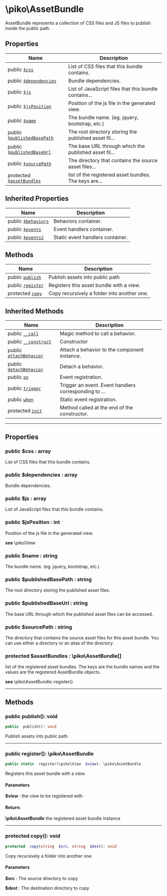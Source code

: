

# \piko\AssetBundle

AssetBundle represents a collection of CSS files and JS files to publish inside the public path.








## Properties

| Name | Description |
|------|-------------|
| public [`$css`](#property_css) | List of CSS files that this bundle contains.  |
| public [`$dependencies`](#property_dependencies) | Bundle dependencies.  |
| public [`$js`](#property_js) | List of JavaScript files that this bundle contains... |
| public [`$jsPosition`](#property_jsPosition) | Position of the js file in the generated view.  |
| public [`$name`](#property_name) | The bundle name. (eg. jquery, bootstrap, etc.)  |
| public [`$publishedBasePath`](#property_publishedBasePath) | The root directory storing the published asset fil... |
| public [`$publishedBaseUrl`](#property_publishedBaseUrl) | The base URL through which the published asset fil... |
| public [`$sourcePath`](#property_sourcePath) | The directory that contains the source asset files... |
| protected [`$assetBundles`](#property_assetBundles) | list of the registered asset bundles. The keys are... |

## Inherited Properties

| Name | Description |
|------|-------------|
| public [`$behaviors`](Component.md#property_behaviors) | Behaviors container.  |
| public [`$events`](Component.md#property_events) | Event handlers container.  |
| public [`$events2`](Component.md#property_events2) | Static event handlers container.  |

## Methods

| Name | Description |
|------|-------------|
| public [`publish`](#method_publish) | Publish assets into public path  |
| public [`register`](#method_register) | Registers this asset bundle with a view.  |
| protected [`copy`](#method_copy) | Copy recursively a folder into another one.  |

## Inherited Methods

| Name | Description |
|------|-------------|
| public [`__call`](Component.md#method___call) | Magic method to call a behavior.  |
| public [`__construct`](Component.md#method___construct) | Constructor  |
| public [`attachBehavior`](Component.md#method_attachBehavior) | Attach a behavior to the component instance.  |
| public [`detachBehavior`](Component.md#method_detachBehavior) | Detach a behavior.  |
| public [`on`](Component.md#method_on) | Event registration.  |
| public [`trigger`](Component.md#method_trigger) | Trigger an event. Event handlers corresponding to ... |
| public [`when`](Component.md#method_when) | Static event registration.  |
| protected [`init`](Component.md#method_init) | Method called at the end of the constructor.  |

-----


## Properties


<a name="property_css"></a>
### public $css : array
List of CSS files that this bundle contains.






<a name="property_dependencies"></a>
### public $dependencies : array
Bundle dependencies.






<a name="property_js"></a>
### public $js : array
List of JavaScript files that this bundle contains.






<a name="property_jsPosition"></a>
### public $jsPosition : int
Position of the js file in the generated view.




**see**  \piko\View



<a name="property_name"></a>
### public $name : string
The bundle name. (eg. jquery, bootstrap, etc.)






<a name="property_publishedBasePath"></a>
### public $publishedBasePath : string
The root directory storing the published asset files.






<a name="property_publishedBaseUrl"></a>
### public $publishedBaseUrl : string
The base URL through which the published asset files can be accessed.






<a name="property_sourcePath"></a>
### public $sourcePath : string
The directory that contains the source asset files for this asset bundle.
You can use either a directory or an alias of the directory.





<a name="property_assetBundles"></a>
### protected $assetBundles : \piko\AssetBundle[]
list of the registered asset bundles. The keys are the bundle names
and the values are the registered AssetBundle objects.




**see**  \piko\AssetBundle::register()


-----

## Methods




<a name="method_publish"></a>
### public publish(): void

```php
public  publish(): void
```

Publish assets into public path








-----



<a name="method_register"></a>
### public register(): \piko\AssetBundle

```php
public static  register(\piko\View  $view): \piko\AssetBundle
```

Registers this asset bundle with a view.



#### Parameters
**$view** :
the view to be registered with






#### Return:
**\piko\AssetBundle**
the registered asset bundle instance

-----



<a name="method_copy"></a>
### protected copy(): void

```php
protected  copy(string  $src, string  $dest): void
```

Copy recursively a folder into another one.



#### Parameters
**$src** :
The source directory to copy

**$dest** :
The destination directory to copy






